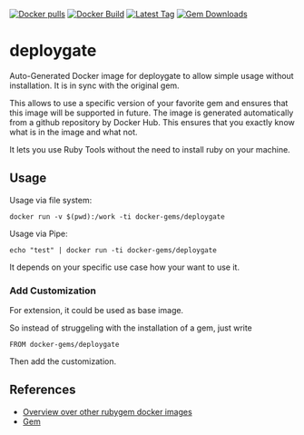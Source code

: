 [![Docker pulls](https://img.shields.io/docker/pulls/rubygem/deploygate.svg)](https://hub.docker.com/r/rubygem/deploygate/)
[![Docker Build](https://img.shields.io/docker/automated/rubygem/deploygate.svg)](https://hub.docker.com/r/rubygem/deploygate/)
[![Latest Tag](https://img.shields.io/github/tag/docker-rubygem/deploygate.svg)](https://hub.docker.com/r/rubygem/deploygate/)
[![Gem Downloads](https://img.shields.io/gem/dt/deploygate.svg)](https://rubygems.org/gems/deploygate/)
# deploygate

Auto-Generated Docker image for deploygate to allow simple usage without installation.
It is in sync with the original gem.

This allows to use a specific version of your favorite gem and ensures that this image will be supported in future.
The image is generated automatically from a github repository by Docker Hub.
This ensures that you exactly know what is in the image and what not.

It lets you use Ruby Tools without the need to install ruby on your machine.

## Usage

Usage via file system:

`docker run -v $(pwd):/work -ti docker-gems/deploygate`

Usage via Pipe:

`echo "test" | docker run -ti docker-gems/deploygate`

It depends on your specific use case how your want to use it.

### Add Customization

For extension, it could be used as base image.

So instead of struggeling with the installation of a gem, just write

`FROM docker-gems/deploygate`

Then add the customization.

## References

 - [Overview over other rubygem docker images](https://github.com/thinkbot/docker-rubygem)
 - [Gem](https://rubygems.org/gems/deploygate/)
